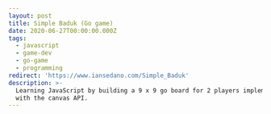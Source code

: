 ```yaml
---
layout: post
title: Simple Baduk (Go game)
date: 2020-06-27T00:00:00.000Z
tags:
  - javascript
  - game-dev
  - go-game
  - programming
redirect: 'https://www.iansedano.com/Simple_Baduk'
description: >-
  Learning JavaScript by building a 9 x 9 go board for 2 players implemented
  with the canvas API.
---
```


